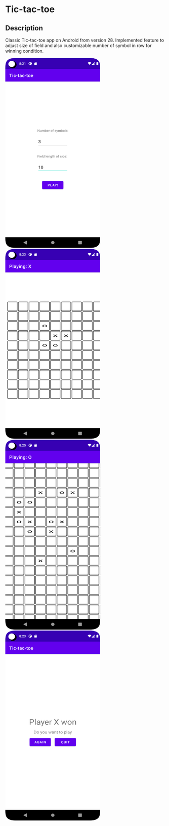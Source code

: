 # Tic-tac-toe
## Description
Classic Tic-tac-toe app on Android from version 28. Implemented feature to adjust size of field and also customizable number of symbol in row for winning condition.

<img src="pic/start.png" alt="Start up menu" width="300" height="600px"/>

<img src="pic/play1.png" alt="Field small" width="300" height="600px"/>

<img src="pic/play2.png" alt="Field big" width="300" height="600px"/>

<img src="pic/finished.png" alt="Finished page" width="300" height="600px"/>
